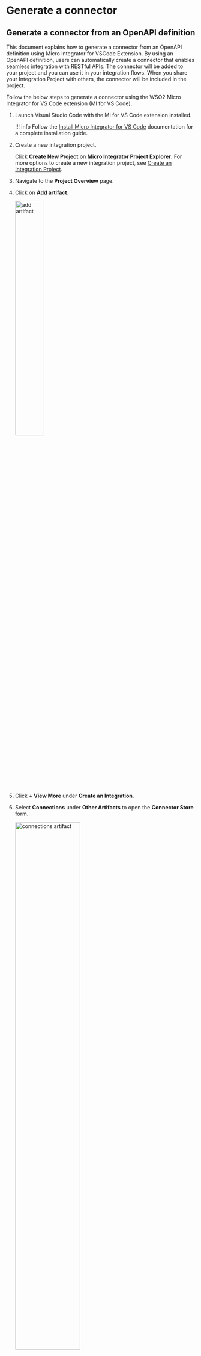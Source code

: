 # Generate a connector

## Generate a connector from an OpenAPI definition

This document explains how to generate a connector from an OpenAPI definition using Micro Integrator for VSCode Extension. By using an OpenAPI definition, users can automatically create a connector that enables seamless integration with RESTful APIs. The connector will be added to your project and you can use it in your integration flows. When you share your Integration Project with others, the connector will be included in the project.

Follow the below steps to generate a connector using the WSO2 Micro Integrator for VS Code extension (MI for VS Code).

1. Launch Visual Studio Code with the MI for VS Code extension installed.

    !!! info
        Follow the [Install Micro Integrator for VS Code]({{base_path}}/develop/mi-for-vscode/install-wso2-mi-for-vscode) documentation for a complete installation guide.

2. Create a new integration project.

    Click **Create New Project** on **Micro Integrator Project Explorer**. For more options to create a new integration project, see [Create an Integration Project]({{base_path}}/develop/create-integration-project).

3. Navigate to the **Project Overview** page.

4. Click on **Add artifact**.

    <a href="{{base_path}}/assets/img/develop/create-artifacts/add-artifact-icon.png"><img src="{{base_path}}/assets/img/develop/create-artifacts/add-artifact-icon.png" alt="add artifact" width="40%"></a>

5. Click **+ View More** under **Create an Integration**.

6. Select **Connections** under **Other Artifacts** to open the **Connector Store** form.

    <a href="{{base_path}}/assets/img/integrate/connectors/connections-artifact.png"><img src="{{base_path}}/assets/img/integrate/connectors/connections-artifact.png" alt="connections artifact" width="60%"></a>

7. Click **Import Connector**.

    <a href="{{base_path}}/assets/img/integrate/connectors/import-connector-openapi.png"><img src="{{base_path}}/assets/img/integrate/connectors/import-connector-openapi.png" alt="import connector" width="60%"></a>

8. Select **Import Using OpenAPI** method and click on **Select Location** to upload the OpenAPI definition file. After uploading the file, click **Import**.

    !!! Tip
        You can download a sample OpenAPI definition file from [here](https://raw.githubusercontent.com/swagger-api/swagger-petstore/refs/tags/swagger-petstore-v3-1.0.19/src/main/resources/openapi.yaml).

    <a href="{{base_path}}/assets/img/integrate/connectors/import-openapi-method.png"><img src="{{base_path}}/assets/img/integrate/connectors/import-openapi-method.png" alt="import connector form" width="60%"></a>

9. If the OpenAPI definition is valid, the connector will be generated and added to the project. You can view the generated connection type in the **Connections**.

    <a href="{{base_path}}/assets/img/integrate/connectors/generated-connector.png"><img src="{{base_path}}/assets/img/integrate/connectors/generated-connector.png" alt="generated connector" width="60%"></a>

10. To use the connector operations, you can create an integration artifact (such as API and sequence) and add it from the Mediator Palette.

    <a href="{{base_path}}/assets/img/integrate/connectors/use-connector.png"><img src="{{base_path}}/assets/img/integrate/connectors/use-connector.png" alt="use connector" width="60%"></a>


## Generate a gRPC connector from a Proto definition

This section explains how to generate a gRPC connector from a `.proto` file using the WSO2 Micro Integrator (MI) Connector Generator tool. The gRPC connector enables seamless communication between services, facilitating integration with systems that expose gRPC APIs. By utilizing a `.proto` file, which defines the service and message structure, the connector is automatically generated, allowing you to implement a fully functional gRPC client in your integration.

### Prerequisites

Before you begin, ensure you have the following:

* **Java Development Kit (JDK) 8 or later**
* **Apache Maven 3.6.x or higher**

### Steps to generate the connector

Follow the steps below to generate the gRPC connector:

1. **Fork the ESB connector tooling repository**

    * Fork the [esb-connector-tooling repository](https://github.com/wso2-extensions/esb-connector-tooling).

2. **Build the project using maven**

    * Navigate to your project directory (`<PROJECT_HOME>/`) and build the project using Maven:

   ```bash
   mvn clean install
   ```

3. **Locate the tool**

    * Once built, the tool will be packaged as a zip file: `mi-connector-generator-{version}.zip`.
    * You can find this file in the `<PROJECT_HOME>/target` directory.

4. **Extract the tool**

    * Extract the `mi-connector-generator-{version}.zip` file to your preferred location.

5. **Run the connector generator**

    * Navigate to the extracted folder and go to the `bin` directory.

    * **For macOS/Linux**: Use `generate.sh`:

      ```bash
      ./generator <proto-file> <output-directory> [miVersion]
      ```

    * **For Windows**: Use `generate.bat`:

      ```bash
      generator.bat <proto-file> <output-directory> [miVersion]
      ```

    * Replace:

        * `<proto-file>` with the path to your `.proto` file.
        * `<output-directory>` with the path where you want the connector to be generated.
        * `[miVersion]` with your specific WSO2 Micro Integrator version.

### Example command

For macOS/Linux:

```bash
./generator /path/to/order-service.proto /path/to/output-directory 4.4.0
```

For Windows:

```bash
generator.bat C:\path\to\order-service.proto C:\path\to\output-directory 4.4.0
```

By following these steps, you can generate a fully functional gRPC connector from a `.proto` file, enabling seamless integration with gRPC-based services in WSO2 Micro Integrator.

### Steps to use generated connector

1. Navigate to the **Project Overview** page
2. Select the **Connections** under the Mediator Palette.

<a href="{{base_path}}/assets/img/integrate/connectors/grpc-tool/grpc-tool-1.png"><img src="{{base_path}}/assets/img/integrate/connectors/grpc-tool/grpc-tool-1.png" alt="generated connector" width="40%" height="60%"></a>

3. Click **Add new Connections**

<a href="{{base_path}}/assets/img/integrate/connectors/grpc-tool/grpc-tool-2.png"><img src="{{base_path}}/assets/img/integrate/connectors/grpc-tool/grpc-tool-2.png" alt="generated connector" width="40%"></a>

4. Select **Import Connection**

<a href="{{base_path}}/assets/img/integrate/connectors/import-connector-openapi.png"><img src="{{base_path}}/assets/img/integrate/connectors/import-connector-openapi.png" alt="import connector" width="60%"></a>

5. Select the **Upload Connector ZIP File** method and click on select Location to upload the generated connector. After providing the generated connector zip file, click **Import**

<a href="{{base_path}}/assets/img/integrate/connectors/grpc-tool/grpc-tool-3.png"><img src="{{base_path}}/assets/img/integrate/connectors/grpc-tool/grpc-tool-3.png" alt="generated connector" width="60%"></a>

6. You can view the connector type in **the Connections**

<a href="{{base_path}}/assets/img/integrate/connectors/grpc-tool/grpc-tool-4.png"><img src="{{base_path}}/assets/img/integrate/connectors/grpc-tool/grpc-tool-4.png" alt="generated connector" width="60%" ></a>

7. To use the connector operations, you can create an integration artifact (such as API and sequence) and add it from the Mediator Palette.

<a href="{{base_path}}/assets/img/integrate/connectors/grpc-tool/grpc-tool-5.png"><img src="{{base_path}}/assets/img/integrate/connectors/grpc-tool/grpc-tool-5.png" alt="generated connector" width="60%" ></a>


**Note**

The gRPC Connector Generator does **not** yet handle:

 * **Streaming RPCs** : server, client, or bidirectional streams
 * **Custom `.proto` options**:  e.g., `deadline`, multiple `package` imports, or any other non-standard option fields
 * **Specific data types**: `oneof` unions, `enum` values, `map` fields, and deeply nested complex structures

 > For the full list of features the tool *does* support, see the [gRPC generator tool specification guide](https://github.com/wso2-extensions/esb-connector-tooling/blob/master/docs/grpc-spec.md).
